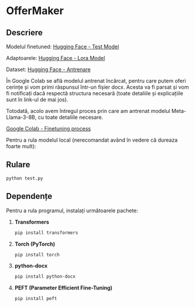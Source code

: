 # OfferMaker

## Descriere

Modelul finetuned: [Hugging Face - Test Model](https://huggingface.co/iustinnn/test-model)

Adaptoarele: [Hugging Face - Lora Model](https://huggingface.co/iustinnn/lora_model)

Dataset: [Hugging Face - Antrenare](https://huggingface.co/datasets/iustinnn/antrenare)

În Google Colab se află modelul antrenat încărcat, pentru care putem oferi cerințe și vom primi răspunsul într-un fișier docx. Acesta va fi parsat și vom fi notificați dacă respectă structura necesară (toate detaliile și explicațiile sunt în link-ul de mai jos).

Totodată, acolo avem întregul proces prin care am antrenat modelul Meta-Llama-3-8B, cu toate detaliile necesare.

[Google Colab - Finetuning process](https://colab.research.google.com/drive/174tEYjyFTCIzXRf64ugZcbXMdNaLHrVl#scrollTo=QmUBVEnvCDJv)


Pentru a rula modelul local (nerecomandat având în vedere că dureaza foarte mult):

## Rulare
    python test.py


## Dependențe

Pentru a rula programul, instalați următoarele pachete:

1. **Transformers**
   ```bash
   pip install transformers


1. **Torch (PyTorch)**
   ```bash
   pip install torch

1. **python-docx**
   ```bash
   pip install python-docx

1. **PEFT (Parameter Efficient Fine-Tuning)**
   ```bash
   pip install peft

